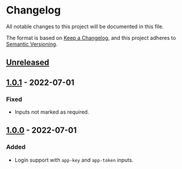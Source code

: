 # Changelog
All notable changes to this project will be documented in this file.

The format is based on [Keep a Changelog](https://keepachangelog.com/en/1.0.0/),
and this project adheres to [Semantic Versioning](https://semver.org/spec/v2.0.0.html).

## [Unreleased]

## [1.0.1] - 2022-07-01
### Fixed
- Inputs not marked as required.

## [1.0.0] - 2022-07-01
### Added
- Login support with `app-key` and `app-token` inputs.


[Unreleased]: https://github.com/vtex/action-toolbelt-login/compare/v1.0.0...HEAD
[1.0.0]: https://github.com/vtex/action-toolbelt-login/compare/v0.0.0...v1.0.0
[1.0.1]: https://github.com/vtex/action-toolbelt-login/compare/v1.0.0...v1.0.1
